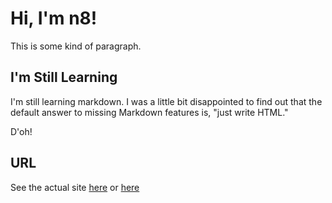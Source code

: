 # Hi, I'm n8!
This is some kind of paragraph.

## I'm Still Learning
I'm still learning markdown. I was a little bit disappointed to find out that the default answer to missing Markdown features is, "just write HTML."

D'oh!

## URL
See the actual site [here](http://www.nategrigg.com/ "Home Page") or [here](http://n8mob.github.io/ "GitHub Page") 
